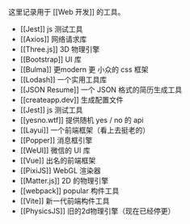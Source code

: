 这里记录用于 [[Web 开发]] 的工具。

- [[Jest]]  js 测试工具
- [[Axios]]  网络请求库
- [[Three.js]]  3D 物理引擎
- [[Bootstrap]]  UI 库
- [[Bulma]]  更modern 更 小众的 css 框架
- [[Lodash]]  一个实用工具库
- [[JSON Resume]]  一个 JSON 格式的简历生成工具
- [[createapp.dev]] 生成配置文件
- [[Jest]]  js 测试工具
- [[yesno.wtf]]  提供随机 yes / no 的 api
- [[Layui]]  一个前端框架（看上去挺老的）
- [[Popper]]  消息框引擎
- [[WeUI]]  微信的 UI 库
- [[Vue]]  出名的前端框架
- [[PixiJS]]  WebGL 渲染器
- [[Matter.js]]  2D 的物理引擎
- [[webpack]]  popular 构件工具
- [[Vite]]  新一代前端构件工具
- [[PhysicsJS]]  旧的2d物理引擎（现在已经停更）